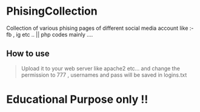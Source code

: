 # PhisingCollection
Collection of various phising pages of different social media account like :- fb , ig etc .. || php codes mainly .... 

## How to use

> Upload it to your web server like apache2 etc... and change the permission to 777 , usernames and pass will be saved in logins.txt


# Educational Purpose only !!
